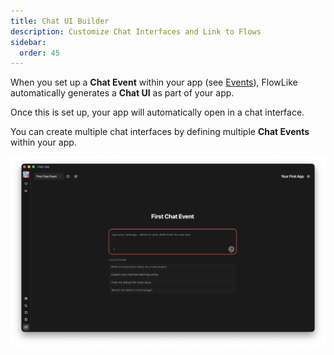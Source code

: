 ```yaml
---
title: Chat UI Builder
description: Customize Chat Interfaces and Link to Flows
sidebar:
  order: 45
---
```


When you set up a **Chat Event** within your app (see [Events](/apps/events/)), FlowLike automatically generates a **Chat UI** as part of your app. 

Once this is set up, your app will automatically open in a chat interface. 

You can create multiple chat interfaces by defining multiple **Chat Events** within your app.

![A screenshot of FlowLike Desktop showing a customizable chat interface linked to a workflow via a chat event](../../../assets/ChatUI.webp)

